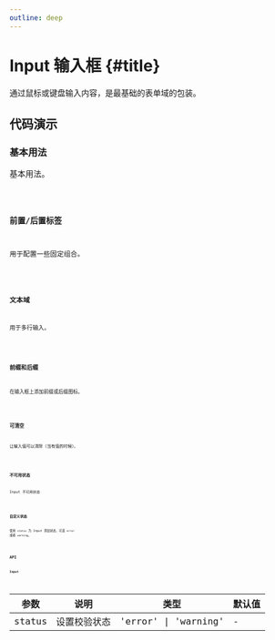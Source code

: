 ```yaml
---
outline: deep
---
```


# Input 输入框 {#title}

通过鼠标或键盘输入内容，是最基础的表单域的包装。

## 代码演示

### 基本用法

基本用法。

<Code path="input/Base" />

### 前置/后置标签

用于配置一些固定组合。

<Code path="input/AddonBeforeAndAfter" />

### 文本域

用于多行输入。

<Code path="input/TextArea" />

### 前缀和后缀

在输入框上添加前缀或后缀图标。

<Code path="input/PrefixAndSuffix" />

### 可清空

让输入值可以清除（当有值的时候）。

<Code path="input/AllowClear" />

### 不可用状态

Input 不可用状态

<Code path="input/Disabled" />

### 自定义状态

使用 `status` 为 Input 添加状态，可选 `error` 或者 `warning`。

<Code path="input/Status" />

## API

### Input

<div class="vp-table">

| 参数      | 说明 | 类型 | 默认值
| ----------- | ----------- | ----------- | ----------- |
| status      | 设置校验状态 | 'error' \| 'warning' | - |

</div>